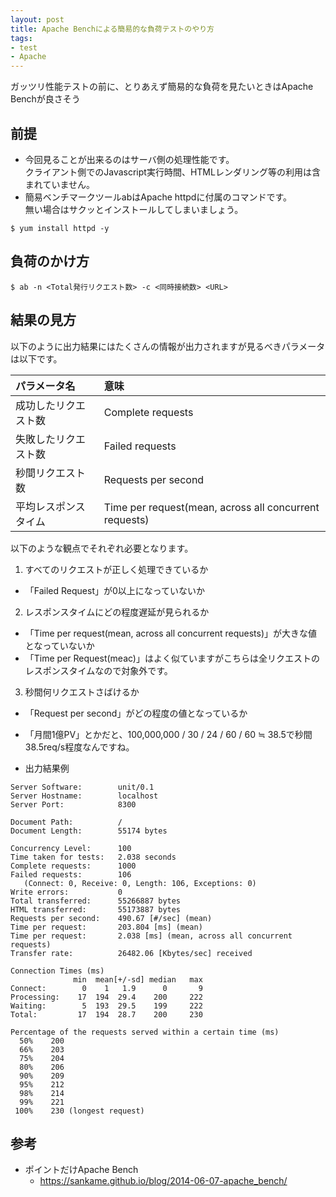 ```yaml
---
layout: post
title: Apache Benchによる簡易的な負荷テストのやり方
tags: 
- test
- Apache
---
```


ガッツリ性能テストの前に、とりあえず簡易的な負荷を見たいときはApache Benchが良さそう
  
<!-- more -->


## 前提
- 今回見ることが出来るのはサーバ側の処理性能です。  
  クライアント側でのJavascript実行時間、HTMLレンダリング等の利用は含まれていません。
- 簡易ベンチマークツールabはApache httpdに付属のコマンドです。  
無い場合はサクッとインストールしてしまいましょう。

```
$ yum install httpd -y
```

## 負荷のかけ方

```
$ ab -n <Total発行リクエスト数> -c <同時接続数> <URL>
```

## 結果の見方
以下のように出力結果にはたくさんの情報が出力されますが見るべきパラメータは以下です。

|パラメータ名|意味|
|:--|:--|
|成功したリクエスト数|Complete requests|
|失敗したリクエスト数|Failed requests|
|秒間リクエスト数|Requests per second|
|平均レスポンスタイム|Time per request(mean, across all concurrent requests)|

以下のような観点でそれぞれ必要となります。
1. すべてのリクエストが正しく処理できているか
  - 「Failed Request」が0以上になっていないか
2. レスポンスタイムにどの程度遅延が見られるか
  - 「Time per request(mean, across all concurrent requests)」が大きな値となっていないか
  - 「Time per Request(meac)」はよく似ていますがこちらは全リクエストのレスポンスタイムなので対象外です。
3. 秒間何リクエストさばけるか
  - 「Request per second」がどの程度の値となっているか
  - 「月間1億PV」とかだと、100,000,000 / 30 / 24 / 60 / 60 ≒ 38.5で秒間38.5req/s程度なんですね。

- 出力結果例

```
Server Software:        unit/0.1
Server Hostname:        localhost
Server Port:            8300

Document Path:          /
Document Length:        55174 bytes

Concurrency Level:      100
Time taken for tests:   2.038 seconds
Complete requests:      1000
Failed requests:        106
   (Connect: 0, Receive: 0, Length: 106, Exceptions: 0)
Write errors:           0
Total transferred:      55266887 bytes
HTML transferred:       55173887 bytes
Requests per second:    490.67 [#/sec] (mean)
Time per request:       203.804 [ms] (mean)
Time per request:       2.038 [ms] (mean, across all concurrent requests)
Transfer rate:          26482.06 [Kbytes/sec] received

Connection Times (ms)
              min  mean[+/-sd] median   max
Connect:        0    1   1.9      0       9
Processing:    17  194  29.4    200     222
Waiting:        5  193  29.5    199     222
Total:         17  194  28.7    200     230

Percentage of the requests served within a certain time (ms)
  50%    200
  66%    203
  75%    204
  80%    206
  90%    209
  95%    212
  98%    214
  99%    221
 100%    230 (longest request)
 ```
## 参考
- ポイントだけApache Bench
  - https://sankame.github.io/blog/2014-06-07-apache_bench/

